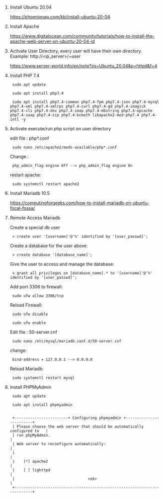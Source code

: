1. Install Ubuntu 20.04

    https://phoenixnap.com/kb/install-ubuntu-20-04

2. Install Apache

    https://www.digitalocean.com/community/tutorials/how-to-install-the-apache-web-server-on-ubuntu-20-04-id

3. Activate User Directory, every user will have their own directory. Example: http://<ip_server>/~user

    https://www.server-world.info/en/note?os=Ubuntu_20.04&p=httpd&f=4

4. Install PHP 7.4

        sudo apt update
        
        sudo apt install php7.4
                
        sudo apt install php7.4-common php7.4-fpm php7.4-json php7.4-mysql php7.4-xml php7.4-xmlrpc php7.4-curl php7.4-gd php7.4-imagick php7.4-cli php7.4-dev php7.4-imap php7.4-mbstring php7.4-opcache php7.4-soap php7.4-zip php7.4-bcmath libapache2-mod-php7.4 php7.4-intl -y

5. Activate execute/run php script on user directory

    edit file : php*.conf
    
        sudo nano /etc/apache2/mods-available/php*.conf
    
    Change : 
    
        php_admin_flag engine Off --> php_admin_flag engine On
        
    restart apache:
    
        sudo systemctl restart apache2
    
6. Install Mariadb 10.5
    
    https://computingforgeeks.com/how-to-install-mariadb-on-ubuntu-focal-fossa/
    
7. Remote Access Mariadb
    
   Create a special db user
    
        > create user '[username]'@'%' identified by '[user_passwd]';
    
   Create a database for the user above:
    
        > create database '[database_name]';
    
   Give the user to access and manage the database:
    
        > grant all privileges on [database_name].* to '[username]'@'%' identified by '[user_passwd]';
    
   Add port 3306 to firewall:
    
        sudo ufw allow 3306/tcp
   
   Reload Firewall:
    
        sudo ufw disable
    
        sudo ufw enable
    
   Edit file : 50-server.cnf
    
        sudo nano /etc/mysql/mariadb.conf.d/50-server.cnf
    
   change:

        bind-address = 127.0.0.1 --> 0.0.0.0
    
   Reload Mariadb:
    
        sudo systemctl restart mysql

8. Install PHPMyAdmin

        sudo apt update
        
        sudo apt install phpmyadmin
        
        
        +------------------------+ Configuring phpmyadmin +-------------------------+
        | Please choose the web server that should be automatically configured to   |
        | run phpMyAdmin.                                                           |  
        | Web server to reconfigure automatically:                                  |
        |                                                                           |
        |    [*] apache2                                                            |
        |    [ ] lighttpd                                                           |    
        |                                 <ok>                                      |
        +---------------------------------------------------------------------------+
